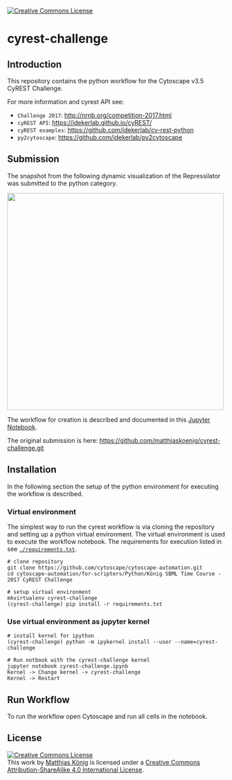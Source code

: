 <a rel="license" href="http://creativecommons.org/licenses/by-sa/4.0/"><img alt="Creative Commons License" style="border-width:0" src="https://i.creativecommons.org/l/by-sa/4.0/88x31.png" /></a>
# cyrest-challenge
## Introduction
This repository contains the python workflow for the Cytoscape v3.5 CyREST Challenge.

For more information and cyrest API see:
* `Challenge 2017`: http://nrnb.org/competition-2017.html  
* `cyREST API`: https://idekerlab.github.io/cyREST/  
* `cyREST examples`: https://github.com/idekerlab/cy-rest-python  
* `py2cytoscape`: https://github.com/idekerlab/py2cytoscape

## Submission
The snapshot from the following dynamic visualization of the Repressilator was submitted 
to the python category. 

<img src="./results/cytoscape-repressilator.gif" width="500"></img>

The workflow for creation is described and documented in this [Jupyter Notebook](https://github.com/cytoscape/cytoscape-automation/blob/master/for-scripters/Python/Konig_SBML_Time_Course_-_2017_CyREST_Challenge/cyrest-challenge.ipynb).  

The original submission is here: https://github.com/matthiaskoenig/cyrest-challenge.git
 
## Installation
In the following section the setup of the python environment for executing the workflow is described.

### Virtual environment
The simplest way to run the cyrest workflow is via cloning the repository and setting up a python virtual environment. 
The virtual environment is used to execute the workflow notebook.
The requirements for execution listed in
see [`./requirements.txt`](https://github.com/cytoscape/cytoscape-automation/tree/master/for-scripters/Python/Konig_SBML_Time_Course_-_2017_CyREST_Challenge/requirements.txt).
```
# clone repository
git clone https://github.com/cytoscape/cytoscape-automation.git
cd cytoscape-automation/for-scripters/Python/König SBML Time Course - 2017 CyREST Challenge

# setup virtual environment
mkvirtualenv cyrest-challenge
(cyrest-challenge) pip install -r requirements.txt
```

### Use virtual environment as jupyter kernel
```
# install kernel for ipython
(cyrest-challenge) python -m ipykernel install --user --name=cyrest-challenge

# Run notbook with the cyrest-challenge kernel
jupyter notebook cyrest-challenge.ipynb
Kernel -> Change kernel -> cyrest-challenge
Kernel -> Restart
```

## Run Workflow
To run the workflow open Cytoscape and run all cells in the notebook.

## License
<a rel="license" href="http://creativecommons.org/licenses/by-sa/4.0/"><img alt="Creative Commons License" style="border-width:0" src="https://i.creativecommons.org/l/by-sa/4.0/88x31.png" /></a><br />This work by <a xmlns:cc="http://creativecommons.org/ns#" href="https://github.com/matthiaskoenig/cyrest-challenge" property="cc:attributionName" rel="cc:attributionURL">Matthias König</a> is licensed under a <a rel="license" href="http://creativecommons.org/licenses/by-sa/4.0/">Creative Commons Attribution-ShareAlike 4.0 International License</a>.
